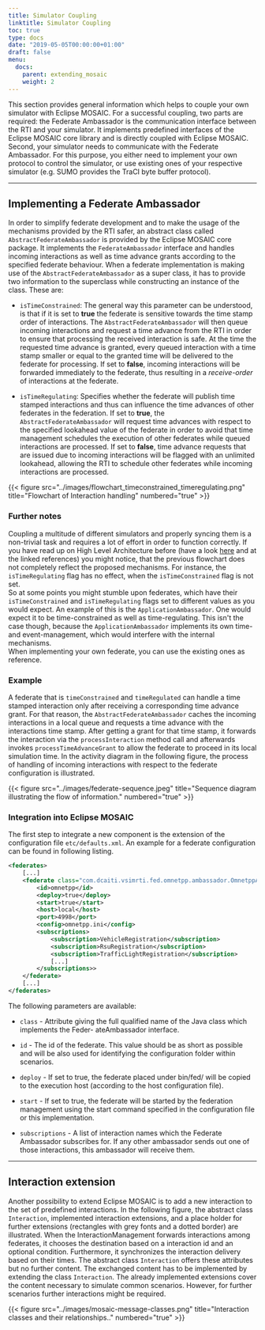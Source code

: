 ```yaml
---
title: Simulator Coupling
linktitle: Simulator Coupling
toc: true
type: docs
date: "2019-05-05T00:00:00+01:00"
draft: false
menu:
  docs:
    parent: extending_mosaic
    weight: 2
---
```


This section provides general information which helps to couple your own simulator with Eclipse MOSAIC. For a
successful coupling, two parts are required: the Federate Ambassador is the communication interface
between the RTI and your simulator. It implements predefined interfaces of the Eclipse MOSAIC core library
and is directly coupled with Eclipse MOSAIC. Second, your simulator needs to communicate with the Federate
Ambassador. For this purpose, you either need to implement your own protocol to control the simulator,
or use existing ones of your respective simulator (e.g. SUMO provides the TraCI byte buffer protocol).

---

## Implementing a Federate Ambassador
In order to simplify federate development and to make the usage of the mechanisms provided by the RTI
safer, an abstract class called `AbstractFederateAmbassador` is provided by the Eclipse MOSAIC core package.
It implements the `FederateAmbassador` interface and handles incoming interactions as well as time
advance grants according to the specified federate behaviour. When a federate implementation is making
use of the `AbstractFederateAmbassador` as a super class, it has to provide two information to the
superclass while constructing an instance of the class. These are:

* `isTimeConstrained`: The general way this parameter can be understood, is that if it is set to **true** 
the federate is sensitive towards the time stamp order of interactions. The `AbstractFederateAmbassador`
will then queue incoming interactions and request a time advance from the RTI in order to ensure that 
processing the received interaction is safe. At the time the requested time advance is granted, every 
queued interaction with a time stamp smaller or equal to the granted time will be delivered to the 
federate for processing. If set to **false**, incoming interactions will be forwarded immediately to 
the federate, thus resulting in a *receive-order* of interactions at the federate.

* `isTimeRegulating`: Specifies whether the federate will publish time stamped interactions and
thus can influence the time advances of other federates in the federation. If set to **true**, the `AbstractFederateAmbassador` 
will request time advances with respect to the specified lookahead
value of the federate in order to avoid that time management schedules the execution of other
federates while queued interactions are processed. If set to **false**, time advance requests that are
issued due to incoming interactions will be flagged with an unlimited lookahead, allowing the RTI to
schedule other federates while incoming interactions are processed.

{{< figure src="../images/flowchart_timeconstrained_timeregulating.png" title="Flowchart of Interaction handling" numbered="true" >}}

### Further notes
Coupling a multitude of different simulators and properly syncing them is a non-trivial task and requires a lot of effort in order to
function correctly. If you have read up on High Level Architecture before 
(have a look [here](https://en.wikipedia.org/wiki/High_Level_Architecture) and at the linked references) you might notice, that the 
previous flowchart does not completely reflect the proposed mechanisms. For instance, the `isTimeRegulating` flag has no effect, when the `isTimeConstrained`
flag is not set.  
So at some points you might stumble upon federates, which have their `isTimeConstrained` and `isTimeRegulating` flags set to different
values as you would expect. An example of this is the `ApplicationAmbassador`. One would expect it to be time-constrained as well as
time-regulating. This isn't the case though, because the `ApplicationAmbassador` implements its own time- and event-management,
which would interfere with the internal mechanisms.  
When implementing your own federate, you can use the existing ones as reference.

### Example
A federate that is `timeConstrained` and `timeRegulated` can handle a time stamped interaction
only after receiving a corresponding time advance grant. For that reason, the `AbstractFederateAmbassador`
caches the incoming interactions in a local queue and requests a time advance with the interactions
time stamp. After getting a grant for that time stamp, it forwards the interaction via the `processInteraction`
method call and afterwards invokes `processTimeAdvanceGrant` to allow the federate to proceed in its
local simulation time. In the activity diagram in the following figure, the process of handling of incoming interactions
with respect to the federate configuration is illustrated.

{{< figure src="../images/federate-sequence.jpeg" title="Sequence diagram illustrating the flow of information." numbered="true" >}}

### Integration into Eclipse MOSAIC

The first step to integrate a new component is the extension of the configuration file `etc/defaults.xml`.
An example for a federate configuration can be found in following listing.

```xml
<federates>
    [...]
    <federate class="com.dcaiti.vsimrti.fed.omnetpp.ambassador.OmnetppAmbassador">
        <id>omnetpp</id>
        <deploy>true</deploy>
        <start>true</start>
        <host>local</host>
        <port>4998</port>
        <config>omnetpp.ini</config>
        <subscriptions>
            <subscription>VehicleRegistration</subscription>
            <subscription>RsuRegistration</subscription>
            <subscription>TrafficLightRegistration</subscription>
            [...]
        </subscriptions>>
    </federate>
    [...]
</federates>
```

The following parameters are available:

* `class` - Attribute giving the full qualified name of the Java class which implements the Feder-
ateAmbassador interface.

* `id` - The id of the federate. This value should be as short as possible and will be also used for
identifying the configuration folder within scenarios.

* `deploy` - If set to true, the federate placed under bin/fed/<id> will be copied to the execution
host (according to the host configuration file).

* `start` - If set to true, the federate will be started by the federation management using the start
command specified in the configuration file or this implementation.

* `subscriptions` - A list of interaction names which the Federate Ambassador subscribes for. If any other
ambassador sends out one of those interactions, this ambassador will receive them.

---

## Interaction extension

Another possibility to extend Eclipse MOSAIC is to add a new interaction to the set of predefined interactions. In the following
figure, the abstract class `Interaction`, implemented interaction extensions, and a place holder for further
extensions (rectangles with grey fonts and a dotted border) are illustrated. When the InteractionManagement
forwards interactions among federates, it chooses the destination based on a interaction id and
an optional condition. Furthermore, it synchronizes the interaction delivery based on their times. The
abstract class `Interaction` offers these attributes but no further content. The exchanged content has to be
implemented by extending the class `Interaction`. The already implemented extensions cover the content
necessary to simulate common scenarios. However, for further scenarios further interactions might be
required.

{{< figure src="../images/mosaic-message-classes.png" title="Interaction classes and their relationships.." numbered="true" >}}
